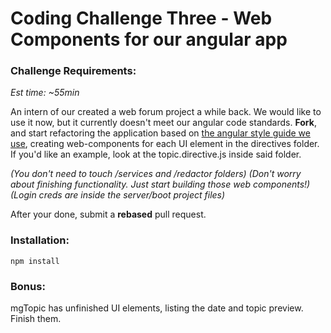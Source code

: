 Coding Challenge Three - Web Components for our angular app
====

### Challenge Requirements:

_Est time: ~55min_

An intern of our created a web forum project a while back. We would like to use it now, but it currently doesn't meet our angular code standards. __Fork__, and start refactoring the application based on [the angular style guide we use](https://github.com/johnpapa/angular-styleguide/blob/master/a1/README.md), creating web-components for each UI element in the directives folder. If you'd like an example, look at the topic.directive.js inside said folder.

_(You don't need to touch /services and /redactor folders)_
_(Don't worry about finishing functionality. Just start building those web components!)_
_(Login creds are inside the server/boot project files)_

After your done, submit a __rebased__ pull request.



### Installation:

```
npm install
```

### Bonus:

mgTopic has unfinished UI elements, listing the date and topic preview. Finish them.



